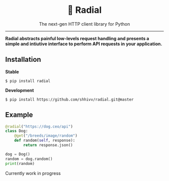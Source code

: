 <br>
<h1 align="center">
🚀 Radial
</h1>
<p align="center">
The next-gen HTTP client library for Python
</p>

***

**Radial abstracts painful low-levels request handling and presents a simple and intiutive interface to perform API requests in your application.**

## Installation

**Stable**
```
$ pip install radial
```

**Development**
```
$ pip install https://github.com/shhivv/radial.git@master
```
## Example
```py
@radial("https://dog.ceo/api")
class Dog:
    @get("/breeds/image/random")
    def random(self, response):
        return response.json()

dog = Dog()
random = dog.random()
print(random)
```

Currently work in progress

